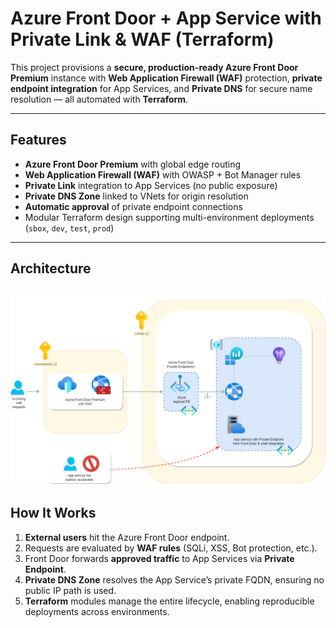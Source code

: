 
#  Azure Front Door + App Service with Private Link & WAF (Terraform)

This project provisions a **secure, production-ready Azure Front Door Premium** instance with **Web Application Firewall (WAF)** protection, **private endpoint integration** for App Services, and **Private DNS** for secure name resolution — all automated with **Terraform**.

---

##  Features
- **Azure Front Door Premium** with global edge routing
- **Web Application Firewall (WAF)** with OWASP + Bot Manager rules
- **Private Link** integration to App Services (no public exposure)
- **Private DNS Zone** linked to VNets for origin resolution
- **Automatic approval** of private endpoint connections
- Modular Terraform design supporting multi-environment deployments (`sbox`, `dev`, `test`, `prod`)

---

##  Architecture

![Architecture Diagram](./images/diagram.png) 
---

##  How It Works
1. **External users** hit the Azure Front Door endpoint.  
2. Requests are evaluated by **WAF rules** (SQLi, XSS, Bot protection, etc.).  
3. Front Door forwards **approved traffic** to App Services via **Private Endpoint**.  
4. **Private DNS Zone** resolves the App Service’s private FQDN, ensuring no public IP path is used.  
5. **Terraform** modules manage the entire lifecycle, enabling reproducible deployments across environments.  
